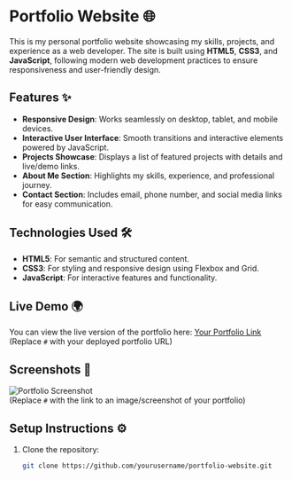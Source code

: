 # Portfolio Website 🌐

This is my personal portfolio website showcasing my skills, projects, and experience as a web developer. The site is built using **HTML5**, **CSS3**, and **JavaScript**, following modern web development practices to ensure responsiveness and user-friendly design.

## Features ✨
- **Responsive Design**: Works seamlessly on desktop, tablet, and mobile devices.
- **Interactive User Interface**: Smooth transitions and interactive elements powered by JavaScript.
- **Projects Showcase**: Displays a list of featured projects with details and live/demo links.
- **About Me Section**: Highlights my skills, experience, and professional journey.
- **Contact Section**: Includes email, phone number, and social media links for easy communication.

## Technologies Used 🛠️
- **HTML5**: For semantic and structured content.
- **CSS3**: For styling and responsive design using Flexbox and Grid.
- **JavaScript**: For interactive features and functionality.

## Live Demo 🌍
You can view the live version of the portfolio here: [Your Portfolio Link](#)  
(Replace `#` with your deployed portfolio URL)

## Screenshots 📸
![Portfolio Screenshot](#)  
(Replace `#` with the link to an image/screenshot of your portfolio)

## Setup Instructions ⚙️
1. Clone the repository:
   ```bash
   git clone https://github.com/yourusername/portfolio-website.git
